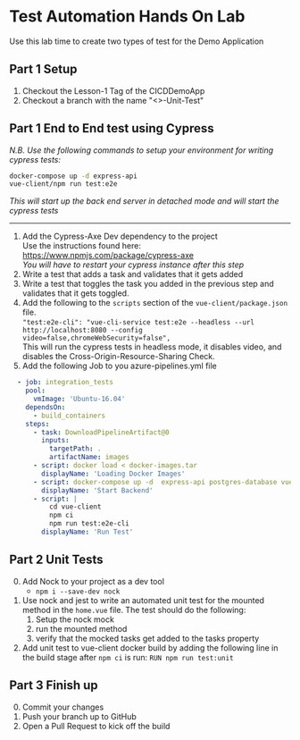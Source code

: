 # Test Automation Hands On Lab

Use this lab time to create two types of test for the Demo Application 
## Part 1 Setup

1. Checkout the Lesson-1 Tag of the CICDDemoApp
0. Checkout a branch with the name "<<YourName>>-Unit-Test"


## Part 1 End to End test using Cypress

*N.B.  Use the following commands to setup your environment for writing cypress tests:*

```bash
docker-compose up -d express-api
vue-client/npm run test:e2e
```
*This will start up the back end server in detached mode and will start the cypress tests*

---


1. Add the Cypress-Axe Dev dependency to the project  
   Use the instructions found here: https://www.npmjs.com/package/cypress-axe  
  *You will have to restart your cypress instance after this step*
2. Write a test that adds a task and validates that it gets added
3. Write a test that toggles the task you added in the previous step and validates that it gets toggled.
4. Add the following to the `scripts` section of the `vue-client/package.json` file.  
    `"test:e2e-cli": "vue-cli-service test:e2e --headless --url http://localhost:8080 --config video=false,chromeWebSecurity=false",`  
This will run the cypress tests in headless mode, it disables video, and disables the Cross-Origin-Resource-Sharing Check.  
0. Add the following Job to you azure-pipelines.yml file
  
```yaml 
  - job: integration_tests
    pool:
      vmImage: 'Ubuntu-16.04'
    dependsOn: 
      - build_containers
    steps:
      - task: DownloadPipelineArtifact@0
        inputs: 
          targetPath: .
          artifactName: images
      - script: docker load < docker-images.tar
        displayName: 'Loading Docker Images'
      - script: docker-compose up -d  express-api postgres-database vue-client
        displayName: 'Start Backend'
      - script: | 
          cd vue-client
          npm ci 
          npm run test:e2e-cli
        displayName: 'Run Test'
```

## Part 2 Unit Tests

0. Add Nock to your project as a dev tool 
    - `npm i --save-dev nock` 
0. Use nock and jest to write an automated unit test for the mounted method in the `home.vue` file. The test should do the following: 
   1. Setup the nock mock
   2. run the mounted method
   3. verify that the mocked tasks get added to the tasks property
0. Add unit test to vue-client docker build by adding the following line in the build stage after `npm ci` is run:
  `RUN npm run test:unit`

## Part 3 Finish up

0. Commit your changes
0. Push your branch up to GitHub
0. Open a Pull Request to kick off the build